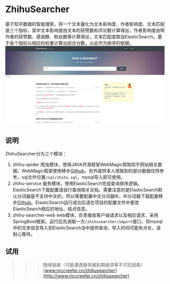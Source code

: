 # ZhihuSearcher
基于知乎数据的智能搜索，将一个文本量化为文本影响度、作者影响度、文本匹配度三个指标，其中文本影响度由文本的获赞数和评论数计算得出，作者影响度由啊作者的获赞数、感谢数、粉丝数等计算得出，文本匹配度取自ElasticSearch。基于各个指标以相应的权重计算出综合分数，以此作为排序的依据。
![ZhihuSearcher](https://github.com/MccreeFei/zhihu-clever-searcher/blob/master/zhihu-searcher-web/src/main/resources/static/zhihusearcher/images/zhihu.png)

## 说明
ZhihuSearcher分为三个模块：

1. zhihu-spider 爬虫模块，使用JAVA开源框架WebMagic爬取知乎网站相关数据。WebMagic框架使用移步[Github](https://github.com/code4craft/webmagic/)。另外提供本人爬取到的部分数据仅供参考，sql文件位置`/sql/zhihu.sql`，mysql导入即可使用。
2. zhihu-service 服务模块，使用ElasticSearch完成查询排序逻辑。ElasticSearch下载配置请自行查阅相关文档，需要注意的是ElasticSearch默认分词器是不支持中文的，所以需要配置中文分词器IK，IK分词器下载配置移步[Github](https://github.com/medcl/elasticsearch-analysis-ik)。ElasticSearch运行成功后请在项目的配置文件中更改ElasticSearch相应的地址、结点信息。
3. zhihu-searcher-web web模块，负责接收客户端请求以及相应请求，采用SpringBoot框架。运行后先调取一次`/zhihusearcher/import`接口，将mysql中的文本信息导入到ElasticSearch当中提供查询，导入时间可能有点长，请耐心等待。

## 试用
>>> 随缘链接（可能遭遇服务器到期崩溃等不可抗因素）
[www.mccreefei.cn/zhihusearcher](http://www.mccreefei.cn/zhihusearcher)
